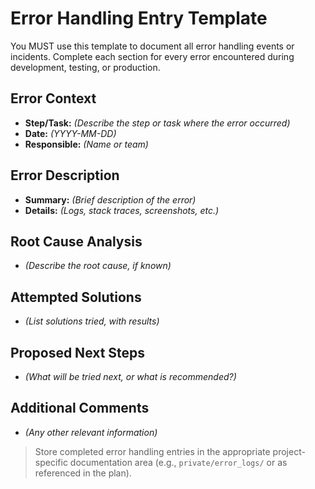 # Error Handling Entry Template

You MUST use this template to document all error handling events or incidents. Complete each section for every error encountered during development, testing, or production.

## Error Context
- **Step/Task:** _(Describe the step or task where the error occurred)_
- **Date:** _(YYYY-MM-DD)_
- **Responsible:** _(Name or team)_

## Error Description
- **Summary:** _(Brief description of the error)_
- **Details:** _(Logs, stack traces, screenshots, etc.)_

## Root Cause Analysis
- _(Describe the root cause, if known)_

## Attempted Solutions
- _(List solutions tried, with results)_

## Proposed Next Steps
- _(What will be tried next, or what is recommended?)_

## Additional Comments
- _(Any other relevant information)_

> Store completed error handling entries in the appropriate project-specific documentation area (e.g., `private/error_logs/` or as referenced in the plan).
